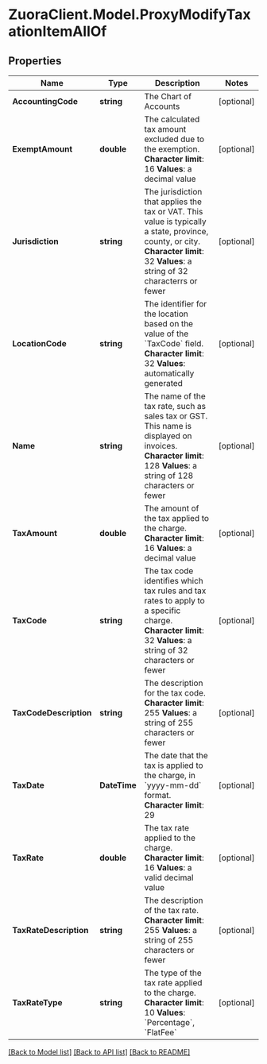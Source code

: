 # ZuoraClient.Model.ProxyModifyTaxationItemAllOf

## Properties

Name | Type | Description | Notes
------------ | ------------- | ------------- | -------------
**AccountingCode** | **string** |  The Chart of Accounts  | [optional] 
**ExemptAmount** | **double** |  The calculated tax amount excluded due to the exemption. **Character limit**: 16 **Values**: a decimal value  | [optional] 
**Jurisdiction** | **string** |  The jurisdiction that applies the tax or VAT. This value is typically a state, province, county, or city. **Character limit**: 32 **Values**: a string of 32 characterrs or fewer  | [optional] 
**LocationCode** | **string** |  The identifier for the location based on the value of the &#x60;TaxCode&#x60; field. **Character limit**: 32 **Values**: automatically generated  | [optional] 
**Name** | **string** |  The name of the tax rate, such as sales tax or GST. This name is displayed on invoices. **Character limit**: 128 **Values**: a string of 128 characters or fewer  | [optional] 
**TaxAmount** | **double** |  The amount of the tax applied to the charge. **Character limit**: 16 **Values**: a decimal value  | [optional] 
**TaxCode** | **string** |  The tax code identifies which tax rules and tax rates to apply to a specific charge. **Character limit**: 32 **Values**: a string of 32 characters or fewer  | [optional] 
**TaxCodeDescription** | **string** |  The description for the tax code. **Character limit**: 255 **Values**: a string of 255 characters or fewer  | [optional] 
**TaxDate** | **DateTime** |  The date that the tax is applied to the charge, in &#x60;yyyy-mm-dd&#x60; format. **Character limit**: 29  | [optional] 
**TaxRate** | **double** |  The tax rate applied to the charge. **Character limit**: 16 **Values**: a valid decimal value  | [optional] 
**TaxRateDescription** | **string** |  The description of the tax rate. **Character limit**: 255 **Values**: a string of 255 characters or fewer  | [optional] 
**TaxRateType** | **string** |  The type of the tax rate applied to the charge. **Character limit**: 10 **Values**: &#x60;Percentage&#x60;, &#x60;FlatFee&#x60;  | [optional] 

[[Back to Model list]](../README.md#documentation-for-models) [[Back to API list]](../README.md#documentation-for-api-endpoints) [[Back to README]](../README.md)


